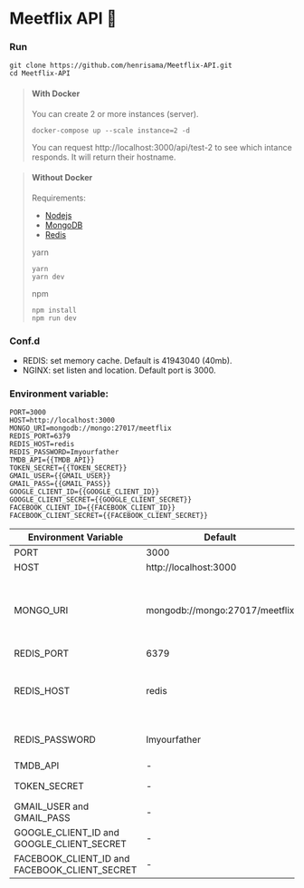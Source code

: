 # Meetflix API 🍿

### Run

```
git clone https://github.com/henrisama/Meetflix-API.git
cd Meetflix-API
```

> #### With Docker
>
> You can create 2 or more instances (server).
>
> ```
> docker-compose up --scale instance=2 -d
> ```
>
> You can request http://localhost:3000/api/test-2 to see which intance responds. It will return their hostname.

> #### Without Docker
>
> Requirements:
>
> - [Nodejs](https://nodejs.org/)
> - [MongoDB](https://www.mongodb.com/try/download/community)
> - [Redis](https://redis.io/docs/getting-started/)
>
> yarn
>
> ```
> yarn
> yarn dev
> ```
>
> npm
>
> ```
> npm install
> npm run dev
> ```

### Conf.d

- REDIS: set memory cache. Default is 41943040 (40mb).
- NGINX: set listen and location. Default port is 3000.

### Environment variable:

```
PORT=3000
HOST=http://localhost:3000
MONGO_URI=mongodb://mongo:27017/meetflix
REDIS_PORT=6379
REDIS_HOST=redis
REDIS_PASSWORD=Imyourfather
TMDB_API={{TMDB_API}}
TOKEN_SECRET={{TOKEN_SECRET}}
GMAIL_USER={{GMAIL_USER}}
GMAIL_PASS={{GMAIL_PASS}}
GOOGLE_CLIENT_ID={{GOOGLE_CLIENT_ID}}
GOOGLE_CLIENT_SECRET={{GOOGLE_CLIENT_SECRET}}
FACEBOOK_CLIENT_ID={{FACEBOOK_CLIENT_ID}}
FACEBOOK_CLIENT_SECRET={{FACEBOOK_CLIENT_SECRET}}
```
| Environment Variable | Default | Description |
| --- | --- | --- |
| PORT | 3000| App port
| HOST | http://localhost:3000 | App host
| MONGO_URI | mongodb://mongo:27017/meetflix | Uri to database, host is mongo (configured for container created in docker by docker-compose). If you run the app on local without docker you need to change to mongodb://localhost:27017/meetflix
| REDIS_PORT | 6379 | port to redis
| REDIS_HOST | redis | Host is redis (configured for container created in docker by docker-compose). If you run the app on local without docker you need to change to localhost
| REDIS_PASSWORD | Imyourfather | Password to redis, you can change the password on docker-compose file.
| TMDB_API | - | Your [TMDB key](https://developers.themoviedb.org/3/getting-started/introduction).
| TOKEN_SECRET | - | For json web token on login, just a random string.
| GMAIL_USER and GMAIL_PASS | - | A Google account to send the confirmation email.
| GOOGLE_CLIENT_ID and GOOGLE_CLIENT_SECRET | - | Your [google credentials](https://console.cloud.google.com/apis/credentials/) to login with google.
| FACEBOOK_CLIENT_ID and FACEBOOK_CLIENT_SECRET | - | Your [facebook credentials](https://developers.facebook.com/docs/facebook-login/) to login with facebook.
